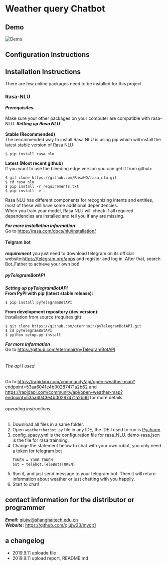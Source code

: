 # Weather query Chatbot
## Demo<br>
![Demo]( "Demo")<br>  
## Configuration Instructions
## Installation Instructions
There are few online packages need to be installed for this project
### Rasa-NLU
***Prerequisites***<br>
<br>
Make sure your other packages on your computer are compatible with rasa-NLU.
***Setting up Rasa NLU***<br>
<br>
**Stable (Recommended)**<br>
The recommended way to install Rasa NLU is using pip which will install the latest stable version of Rasa NLU:<br>
```
$ pip install rasa_nlu
```
**Latest (Most recent github)**<br>
If you want to use the bleeding edge version you can get it from github:<br>
```
$ git clone https://github.com/RasaHQ/rasa_nlu.git
$ cd rasa_nlu
$ pip install -r requirements.txt
$ pip install -e .
```
Rasa NLU has different components for recognizing intents and entities, most of these will have some additional dependencies.<br>
When you train your model, Rasa NLU will check if all required dependencies are installed and tell you if any are missing.<br>  

***For more installation information***<br>
Go to https://rasa.com/docs/nlu/installation/<br>

#### Telgram bot
***requirement***
you just need to download telegram on its official website:https://telegram.org/apps and register and log in.
After that, search Bot_Father to achieve your own bot!
<br>

##### pyTelegramBotAPI
***Setting up pyTelegramBotAPI***<br>
**From PyPI with pip (latest stable release):**<br>
```
$ pip install pyTelegramBotAPI
```
**From development repository (dev version):**<br>
Installation from source (requires git):<br>
```
$ git clone https://github.com/eternnoir/pyTelegramBotAPI.git
$ cd pyTelegramBotAPI
$ python setup.py install
```
***For more information***<br>
Go to https://github.com/eternnoir/pyTelegramBotAPI<br>
<br>
###### The api I used
Go to https://rapidapi.com/community/api/open-weather-map?endpoint=53aa6041e4b00287471a2b62
and https://rapidapi.com/community/api/open-weather-map?endpoint=53aa6043e4b00287471a2b66
for more details
<br>
###### operating instructions
1. Download all files in a same folder.
2. Open `weatherchatbot.py` file in any IDE, the IDE I used to run is [Pycharm](https://www.jetbrains.com/pycharm/).
3. config_spacy.yml is the configuration file for rasa_NLU. demo-rasa.json is the file for rasa trainning.
4. Change the statement below to chat with your own robot, you only need a token for telegram bot
    ```
    TOKEN = YOUR_TOKEN
    bot = telebot.TeleBot(TOKEN)
    ```
5. Run it, and just send message to your telegram bot. Then it will return information about weather or just chatting with you happliy.
6. Start to chat!
## contact information for the distributor or programmer
***Email:*** qiujw@shanghaitech.edu.cn<br>
***Website:*** https://github.com/qiujw23/mygit1
## a changelog
* 2019.9.11 uploade file 
* 2019.9.11 upload report, README.md
